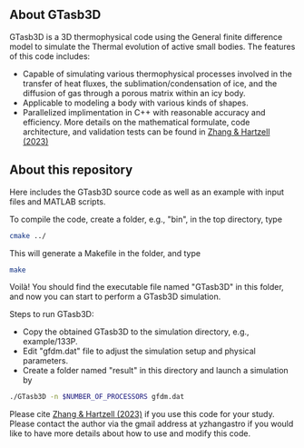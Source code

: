 ## About GTasb3D

GTasb3D is a 3D thermophysical code using the General finite difference model to simulate the Thermal evolution of active small bodies. The features of this code includes:
* Capable of simulating various thermophysical processes involved in the transfer of heat fluxes, the sublimation/condensation of ice, and the diffusion of gas through a porous matrix within an icy body.
* Applicable to modeling a body with various kinds of shapes.
* Parallelized implimentation in C++ with reasonable accuracy and efficiency.
More details on the mathematical formulate, code architecture, and validation tests can be found in <a href="https://doi.org/10.3847/PSJ/acc4c4">Zhang \& Hartzell (2023)</a>

## About this repository

Here includes the GTasb3D source code as well as an example with input files and MATLAB scripts. 

To compile the code, create a folder, e.g., "bin", in the top directory, type
```sh
cmake ../
```
This will generate a Makefile in the folder, and type
```sh
make
```
Voilà!  You should find the executable file named "GTasb3D" in this folder, and now you can start to perform a GTasb3D simulation.

Steps to run GTasb3D:
* Copy the obtained GTasb3D to the simulation directory, e.g., example/133P.
* Edit "gfdm.dat" file to adjust the simulation setup and physical parameters.
* Create a folder named "result" in this directory and launch a simulation by 
```sh
./GTasb3D -n $NUMBER_OF_PROCESSORS gfdm.dat
```

Please cite <a href="https://doi.org/10.3847/PSJ/acc4c4">Zhang \& Hartzell (2023)</a> if you use this code for your study. Please contact the author via the gmail address at yzhangastro if you would like to have more details about how to use and modify this code. 
